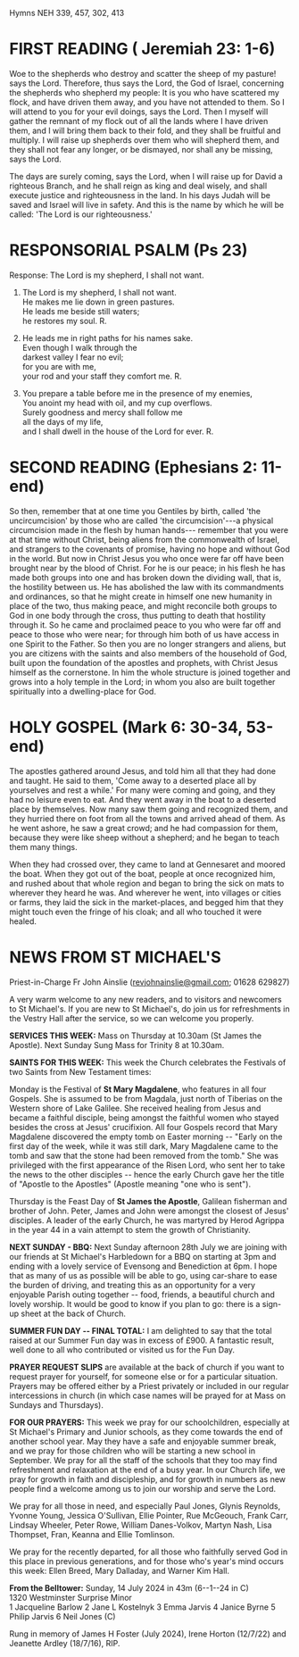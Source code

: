 Hymns NEH 339, 457, 302, 413

# FIRST READING ( Jeremiah 23: 1-6)

Woe to the shepherds who destroy and scatter the sheep of my pasture!
says the Lord. Therefore, thus says the Lord, the God of Israel,
concerning the shepherds who shepherd my people: It is you who have
scattered my flock, and have driven them away, and you have not attended
to them. So I will attend to you for your evil doings, says
the Lord. Then I myself will gather the remnant of my flock out of all
the lands where I have driven them, and I will bring them back to their
fold, and they shall be fruitful and multiply. I will raise up shepherds
over them who will shepherd them, and they shall not fear any longer, or
be dismayed, nor shall any be missing, says the Lord.

The days are surely coming, says the Lord, when I will raise up for
David a righteous Branch, and he shall reign as king and deal wisely,
and shall execute justice and righteousness in the land. In his days
Judah will be saved and Israel will live in safety. And this is the name
by which he will be called: 'The Lord is our righteousness.'

# RESPONSORIAL PSALM (Ps 23)

Response: The Lord is my shepherd, I shall not want.

1. The Lord is my shepherd, I shall not want.\
He makes me lie down in green pastures.\
He leads me beside still waters;\
he restores my soul. R.

2. He leads me in right paths for his names sake.\
Even though I walk through the\
darkest valley I fear no evil;\
for you are with me,\
your rod and your staff they comfort me.  R.

3. You prepare a table before me in the presence of my enemies,\
You anoint my head with oil, and my cup overflows.\
Surely goodness and mercy shall follow me\
   all the days of my life,\
and I shall dwell in the house of the Lord for ever. R.

# SECOND READING (Ephesians 2: 11-end)

So then, remember that at one time you Gentiles by birth, called 'the
uncircumcision' by those who are called 'the circumcision'---a physical
circumcision made in the flesh by human hands--- remember that you were
at that time without Christ, being aliens from the commonwealth of
Israel, and strangers to the covenants of promise, having no hope and
without God in the world. But now in Christ Jesus you who once were far
off have been brought near by the blood of Christ. For he is our peace;
in his flesh he has made both groups into one and has broken down the
dividing wall, that is, the hostility between us. He has abolished the
law with its commandments and ordinances, so that he might create in
himself one new humanity in place of the two, thus making peace, and
might reconcile both groups to God in one body through the cross, thus
putting to death that hostility through it. So he came and proclaimed
peace to you who were far off and peace to those who were near; for
through him both of us have access in one Spirit to the Father. So then
you are no longer strangers and aliens, but you are citizens with the
saints and also members of the household of God, built upon the
foundation of the apostles and prophets, with Christ Jesus himself as
the cornerstone. In him the whole structure is joined together and grows
into a holy temple in the Lord; in whom you also are built together
spiritually into a dwelling-place for God.

# HOLY GOSPEL (Mark 6: 30-34, 53-end)

The apostles gathered around Jesus, and told him all that they had done
and taught. He said to them, 'Come away to a deserted place all by
yourselves and rest a while.' For many were coming and going, and they
had no leisure even to eat. And they went away in the boat to a deserted
place by themselves. Now many saw them going and recognized them, and
they hurried there on foot from all the towns and arrived ahead of
them. As he went ashore, he saw a great crowd; and he had compassion for
them, because they were like sheep without a shepherd; and he began to
teach them many things.

When they had crossed over, they came to land at Gennesaret and moored
the boat. When they got out of the boat, people at once recognized
him, and rushed about that whole region and began to bring the sick on
mats to wherever they heard he was. And wherever he went, into villages
or cities or farms, they laid the sick in the market-places, and begged
him that they might touch even the fringe of his cloak; and all who
touched it were healed.

# NEWS FROM ST MICHAEL'S

Priest-in-Charge Fr John Ainslie
([revjohnainslie@gmail.com](mailto:revjohnainslie@gmail.com);
01628 629827)

A very warm welcome to any new readers, and to visitors and
newcomers to St Michael's. If you are new to St Michael's, do join us
for refreshments in the Vestry Hall after the service, so we can welcome
you properly.

**SERVICES THIS WEEK:** Mass on Thursday at 10.30am (St James the
Apostle). Next Sunday Sung Mass for Trinity 8 at 10.30am.

**SAINTS FOR THIS WEEK:** This week the Church celebrates the Festivals
of two Saints from New Testament times:

Monday is the Festival of **St Mary Magdalene**, who features in all
four Gospels. She is assumed to be from Magdala, just north of Tiberias
on the Western shore of Lake Galilee. She received healing from Jesus
and became a faithful disciple, being amongst the faithful women who
stayed besides the cross at Jesus' crucifixion. All four Gospels record
that Mary Magdalene discovered the empty tomb on Easter morning --
"Early on the first day of the week, while it was still dark, Mary
Magdalene came to the tomb and saw that the stone had been removed from
the tomb." She was privileged with the first appearance of the Risen
Lord, who sent her to take the news to the other disciples -- hence the
early Church gave her the title of "Apostle to the Apostles" (Apostle
meaning "one who is sent").

Thursday is the Feast Day of **St James the Apostle**, Galilean
fisherman and brother of John. Peter, James and John were amongst the
closest of Jesus' disciples. A leader of the early Church, he was
martyred by Herod Agrippa in the year 44 in a vain attempt to stem the
growth of Christianity.

**NEXT SUNDAY - BBQ:** Next Sunday afternoon 28th July we are joining
with our friends at St Michael's Harbledown for a BBQ on starting at
3pm and ending with a lovely service of Evensong and Benediction at
6pm. I hope that as many of us as possible will be able to go, using
car-share to ease the burden of driving, and treating this as an
opportunity for a very enjoyable Parish outing together -- food,
friends, a beautiful church and lovely worship. It would be good to know
if you plan to go: there is a sign-up sheet at the back of Church.

**SUMMER FUN DAY -- FINAL TOTAL:** I am delighted to say that the total
raised at our Summer Fun day was in excess of £900. A fantastic result,
well done to all who contributed or visited us for the Fun Day.

**PRAYER REQUEST SLIPS** are available at the back of church if you want
to request prayer for yourself, for someone else or for a particular
situation. Prayers may be offered either by a Priest privately or
included in our regular intercessions in church (in which case names
will be prayed for at Mass on Sundays and Thursdays).

**FOR OUR PRAYERS:** This week we pray for our schoolchildren,
especially at St Michael's Primary and Junior schools, as they come
towards the end of another school year. May they have a safe and
enjoyable summer break, and we pray for those children who will be
starting a new school in September. We pray for all the staff of the
schools that they too may find refreshment and relaxation at the end of
a busy year. In our Church life, we pray for growth in faith and
discipleship, and for growth in numbers as new people find a welcome
among us to join our worship and serve the Lord.

We pray for all those in need, and especially Paul Jones, Glynis
Reynolds, Yvonne Young, Jessica O'Sullivan, Ellie Pointer, Rue McGeouch,
Frank Carr, Lindsay Wheeler, Peter Rowe, William Danes-Volkov, Martyn
Nash, Lisa Thompset, Fran, Keanna and Ellie Tomlinson.

We pray for the recently departed, for all those who faithfully
served God in this place in previous generations, and for those who's
year's mind occurs this week: Ellen Breed, Mary Dalladay, and Warner Kim
Hall.

**From the Belltower:** Sunday, 14 July 2024 in 43m (6--1--24 in C)\
1320 Westminster Surprise Minor\
1 Jacqueline Barlow 2 Jane L Kostelnyk 3 Emma Jarvis 4 Janice Byrne 5
Philip Jarvis 6 Neil Jones (C)

Rung in memory of James H Foster (July 2024), Irene Horton (12/7/22) and
Jeanette Ardley (18/7/16), RIP.
